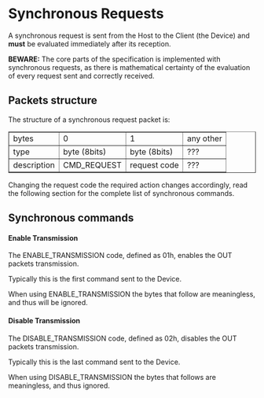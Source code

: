# Synchronous Requests

A synchronous request is sent from the Host to the Client (the Device) and **must** be evaluated immediately after its reception.

__BEWARE:__ The core parts of the specification is implemented with synchronous requests, as there is mathematical certainty of the evaluation of every request sent and correctly received.

## Packets structure

The structure of a synchronous request packet is:

<table border="1">
  <tr>
    <td>bytes</td>
    <td>0</td>
    <td>1</td>
    <td>any other</td>
  </tr>
  <tr>
    <td>type</td>
    <td>byte (8bits)</td>
    <td>byte (8bits)</td>
    <td> ??? </td>
  </tr>
  <tr>
    <td>description</td>
    <td>CMD_REQUEST</td>
    <td>request code</td>
    <td> ??? </td>
  </tr>
</table>

Changing the request code the required action changes accordingly, read the following section for the complete list of synchronous commands.

## Synchronous commands

#### Enable Transmission

The ENABLE_TRANSMISSION code, defined as 01h, enables the OUT packets transmission.

Typically this is the first command sent to the Device.

When using ENABLE_TRANSMISSION the bytes that follow are meaningless, and thus will be ignored.

#### Disable Transmission

The DISABLE_TRANSMISSION code, defined as 02h, disables the OUT packets transmission.

Typically this is the last command sent to the Device.

When using DISABLE_TRANSMISSION the bytes that follows are meaningless, and thus ignored.
